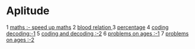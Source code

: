 #  Aplitude
1 [maths :- speed up maths](https://youtu.be/YbecVX3vr9k)
2 [blood relation ](https://youtu.be/6dAICBbsx2M)
3 [percentage](https://youtu.be/6dAICBbsx2M)
4 [coding decoding:-1](https://youtu.be/XwZAdVvrcBw)
5 [coding and decoding :-2](https://youtu.be/6F3FJKqRYoM)
6 [problems on ages :-1](https://youtu.be/S0NnOJrEdGY)
7 [problems on ages :-2](https://youtu.be/Lifw5pyA8HE)
